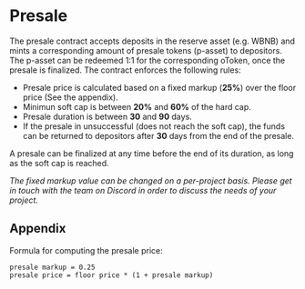 # Presale

The presale contract accepts deposits in the reserve asset (e.g. WBNB) and mints a corresponding amount of presale tokens (p-asset) to depositors. 
The p-asset can be redeemed 1:1 for the corresponding oToken, once the presale is finalized. The contract enforces the following rules:

- Presale price is calculated based on a fixed markup (<b>25%</b>) over the floor price (See the appendix).
- Minimun soft cap is between <b>20%</b> and <b>60%</b> of the hard cap.
- Presale duration is between <b>30</b> and <b>90</b> days.
- If the presale  in unsuccessful (does not reach the soft cap), the funds can be returned to depositors after <b>30</b> days from the end of the presale.

A presale can be finalized at any time before the end of its duration, as long as the soft cap is reached. 

*The fixed markup value can be changed on a per-project basis. Please get in touch with the team on Discord in order to discuss the needs of your project.*

## Appendix
Formula for computing the presale price:
```
presale markup = 0.25
presale price = floor price * (1 + presale markup)

```
